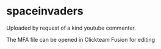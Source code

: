 # spaceinvaders
Uploaded by request of a kind youtube commenter.

The MFA file can be opened in Clickteam Fusion for editing
